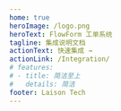 ```yaml
---
home: true
heroImage: /logo.png
heroText: FlowForm 工单系统
tagline: 集成说明文档
actionText: 快速集成 →
actionLink: /Integration/
# features:
# - title: 简洁至上
#   details: 简洁
footer: Laison Tech
---
```


